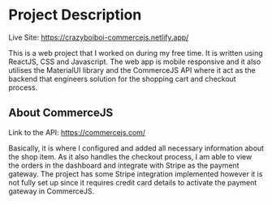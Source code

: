 # Project Description

Live Site: https://crazyboiboi-commercejs.netlify.app/

This is a web project that I worked on during my free time. It is written using ReactJS, CSS and Javascript. The web app is mobile responsive and it also utilises the MaterialUI library and the CommerceJS API where it act as the backend that engineers solution for the shopping cart and checkout process. 

## About CommerceJS

Link to the API: https://commercejs.com/

Basically, it is where I configured and added all necessary information about the shop item. As it also handles the checkout process, I am able to view the orders in the dashboard and integrate with Stripe as the payment gateway. The project has some Stripe integration implemented however it is not fully set up since it requires credit card details to activate the payment gateway in CommerceJS. 
